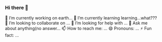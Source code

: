 ### Hi there 👋

<!--
**oopsdc/oopsdc** is a ✨ _special_ ✨ repository because its `README.md` (this file) appears on your GitHub profile.

Here are some ideas to get you started:
-->
 🔭 I’m currently working on earth...
 🌱 I’m currently learning learning...what???
 👯 I’m looking to collaborate on ...
 🤔 I’m looking for help with ...
 💬 Ask me about anything(no answer...
 📫 How to reach me: ...
 😄 Pronouns: ...
 ⚡ Fun fact: ...
